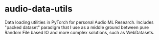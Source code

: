 # audio-data-utils
Data loading utilities in PyTorch for personal Audio ML Research. Includes "packed dataset" paradigm that I use as a middle ground between pure Random File based IO and more complex solutions, such as WebDatasets.
